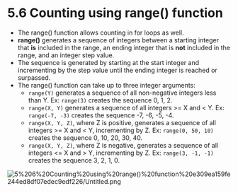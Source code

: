 # 5.6 Counting using range() function

- The range() function allows counting in for loops as well.
- **range()** generates a sequence of integers between a starting integer that **is** included in the range, an ending integer that is **not** included in the range, and an integer step value.
- The sequence is generated by starting at the start integer and incrementing by the step value until the ending integer is reached or surpassed.
- The range() function can take up to three integer arguments:
    - `range(Y)` generates a sequence of all non-negative integers less than Y.
    Ex: `range(3)` creates the sequence 0, 1, 2.
    - `range(X, Y)` generates a sequence of all integers >= X and < Y.
    Ex: `range(-7, -3)` creates the sequence -7, -6, -5, -4.
    - `range(X, Y, Z)`, where Z is positive, generates a sequence of all integers >= X and < Y, incrementing by Z.
    Ex: `range(0, 50, 10)` creates the sequence 0, 10, 20, 30, 40.
    - `range(X, Y, Z)`, where Z is negative, generates a sequence of all integers <= X and > Y, incrementing by Z.
    Ex: `range(3, -1, -1)` creates the sequence 3, 2, 1, 0.

![5%206%20Counting%20using%20range()%20function%20e309ea159fe244ed8df07edec9edf226/Untitled.png](5%206%20Counting%20using%20range()%20function%20e309ea159fe244ed8df07edec9edf226/Untitled.png)